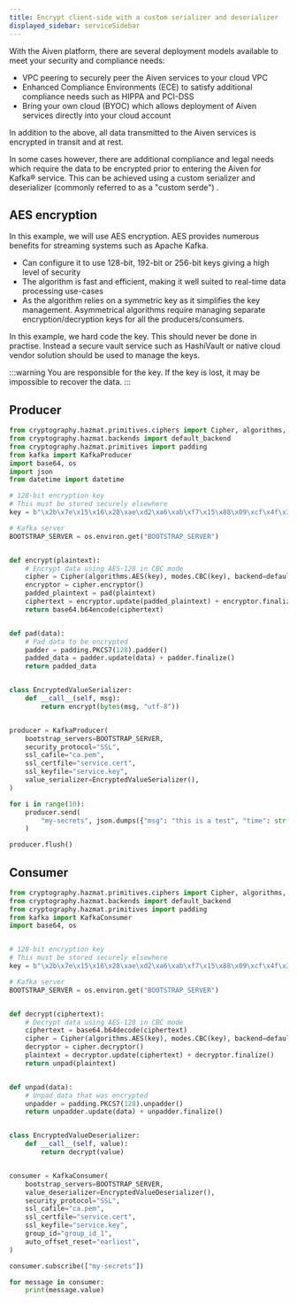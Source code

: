 ```yaml
---
title: Encrypt client-side with a custom serializer and deserializer
displayed_sidebar: serviceSidebar
---
```


With the Aiven platform, there are several deployment models available to meet your security and compliance needs:

-   VPC peering to securely peer the Aiven services to your cloud VPC
-   Enhanced Compliance Environments (ECE) to satisfy additional
    compliance needs such as HIPPA and PCI-DSS
-   Bring your own cloud (BYOC) which allows deployment of Aiven
    services directly into your cloud account

In addition to the above, all data transmitted to the Aiven services is
encrypted in transit and at rest.

In some cases however, there are additional compliance and legal needs
which require the data to be encrypted prior to entering the Aiven for
Kafka® service. This can be achieved using a custom serializer and
deserializer (commonly referred to as a \"custom serde\") .

## AES encryption

In this example, we will use AES encryption. AES provides numerous
benefits for streaming systems such as Apache Kafka.

-   Can configure it to use 128-bit, 192-bit or 256-bit keys giving a
    high level of security
-   The algorithm is fast and efficient, making it well suited to
    real-time data processing use-cases
-   As the algorithm relies on a symmetric key as it simplifies the key
    management. Asymmetrical algorithms require managing separate
    encryption/decryption keys for all the producers/consumers.

In this example, we hard code the key. This should never be
done in practise. Instead a secure vault service such as HashiVault or
native cloud vendor solution should be used to manage the keys.

:::warning
You are responsible for the key. If the key is lost, it may be
impossible to recover the data.
:::

## Producer

```python
from cryptography.hazmat.primitives.ciphers import Cipher, algorithms, modes
from cryptography.hazmat.backends import default_backend
from cryptography.hazmat.primitives import padding
from kafka import KafkaProducer
import base64, os
import json
from datetime import datetime

# 128-bit encryption key
# This must be stored securely elsewhere
key = b"\x2b\x7e\x15\x16\x28\xae\xd2\xa6\xab\xf7\x15\x88\x09\xcf\x4f\x3c"

# Kafka server
BOOTSTRAP_SERVER = os.environ.get("BOOTSTRAP_SERVER")


def encrypt(plaintext):
    # Encrypt data using AES-128 in CBC mode
    cipher = Cipher(algorithms.AES(key), modes.CBC(key), backend=default_backend())
    encryptor = cipher.encryptor()
    padded_plaintext = pad(plaintext)
    ciphertext = encryptor.update(padded_plaintext) + encryptor.finalize()
    return base64.b64encode(ciphertext)


def pad(data):
    # Pad data to be encrypted
    padder = padding.PKCS7(128).padder()
    padded_data = padder.update(data) + padder.finalize()
    return padded_data


class EncryptedValueSerializer:
    def __call__(self, msg):
        return encrypt(bytes(msg, "utf-8"))


producer = KafkaProducer(
    bootstrap_servers=BOOTSTRAP_SERVER,
    security_protocol="SSL",
    ssl_cafile="ca.pem",
    ssl_certfile="service.cert",
    ssl_keyfile="service.key",
    value_serializer=EncryptedValueSerializer(),
)

for i in range(10):
    producer.send(
        "my-secrets", json.dumps({"msg": "this is a test", "time": str(datetime.now())})
    )

producer.flush()
```

## Consumer

```python
from cryptography.hazmat.primitives.ciphers import Cipher, algorithms, modes
from cryptography.hazmat.backends import default_backend
from cryptography.hazmat.primitives import padding
from kafka import KafkaConsumer
import base64, os


# 128-bit encryption key
# This must be stored securely elsewhere
key = b"\x2b\x7e\x15\x16\x28\xae\xd2\xa6\xab\xf7\x15\x88\x09\xcf\x4f\x3c"

# Kafka server
BOOTSTRAP_SERVER = os.environ.get("BOOTSTRAP_SERVER")


def decrypt(ciphertext):
    # Decrypt data using AES-128 in CBC mode
    ciphertext = base64.b64decode(ciphertext)
    cipher = Cipher(algorithms.AES(key), modes.CBC(key), backend=default_backend())
    decryptor = cipher.decryptor()
    plaintext = decryptor.update(ciphertext) + decryptor.finalize()
    return unpad(plaintext)


def unpad(data):
    # Unpad data that was encrypted
    unpadder = padding.PKCS7(128).unpadder()
    return unpadder.update(data) + unpadder.finalize()


class EncryptedValueDeserializer:
    def __call__(self, value):
        return decrypt(value)


consumer = KafkaConsumer(
    bootstrap_servers=BOOTSTRAP_SERVER,
    value_deserializer=EncryptedValueDeserializer(),
    security_protocol="SSL",
    ssl_cafile="ca.pem",
    ssl_certfile="service.cert",
    ssl_keyfile="service.key",
    group_id="group_id_1",
    auto_offset_reset="earliest",
)

consumer.subscribe(["my-secrets"])

for message in consumer:
    print(message.value)
```
